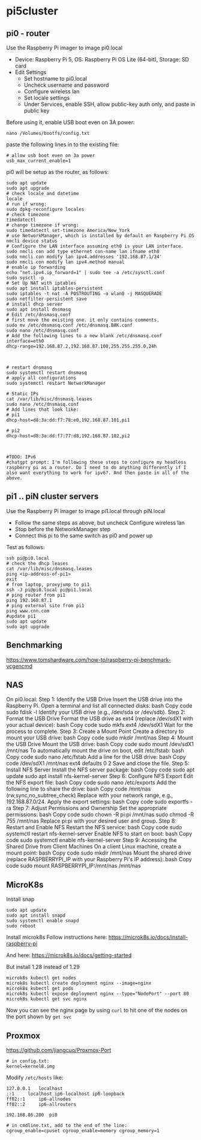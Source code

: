 # pi5cluster

## pi0 - router
Use the Raspberry Pi imager to image pi0.local
- Device: Raspberry Pi 5, OS: Raspberry Pi OS Lite (64-bit), Storage: SD card
- Edit Settings
  - Set hostname to pi0.local
  - Uncheck username and password
  - Configure wireless lan
  - Set locale settings
  - Under Services, enable SSH, allow public-key auth only, and paste in public key

Before using it, enable USB boot even on 3A power:
```
nano /Volumes/bootfs/config.txt
```

paste the following lines in to the existing file:
```
# allow usb boot even on 3a power
usb_max_current_enable=1
```


pi0 will be setup as the router, as follows:

```
sudo apt update
sudo apt upgrade
# check locale and datetime
locale
# run if wrong:
sudo dpkg-reconfigure locales
# check timezone
timedatectl
# change timezone if wrong:
sudo timedatectl set-timezone America/New_York
# use NetworkManager, which is installed by default on Raspberry Pi OS
nmcli device status
# Configure the LAN interface assuming eth0 is your LAN interface.
sudo nmcli con add type ethernet con-name lan ifname eth0
sudo nmcli con modify lan ipv4.addresses '192.168.87.1/24'
sudo nmcli con modify lan ipv4.method manual
# enable ip forwarding
echo "net.ipv4.ip_forward=1" | sudo tee -a /etc/sysctl.conf
sudo sysctl -p
# Set Up NAT with iptables
sudo apt install iptables-persistent
sudo iptables -t nat -A POSTROUTING -o wlan0 -j MASQUERADE
sudo netfilter-persistent save
# install dhcp server
sudo apt install dnsmasq
# Edit /etc/dnsmasq.conf
# first move the existing one. it only contains comments.
sudo mv /etc/dnsmasq.conf /etc/dnsmasq.BAK.conf
sudo nano /etc/dnsmasq.conf
# Add the following lines to a new blank /etc/dnsmasq.conf
interface=eth0
dhcp-range=192.168.87.2,192.168.87.100,255.255.255.0,24h



# restart dnsmasq
sudo systemctl restart dnsmasq
# apply all configurations
sudo systemctl restart NetworkManager

# Static IPs
cat /var/lib/misc/dnsmasq.leases
sudo nano /etc/dnsmasq.conf
# Add lines that look like:
# pi1
dhcp-host=d8:3a:dd:f7:78:e0,192.168.87.101,pi1

# pi2
dhcp-host=d8:3a:dd:f7:77:d8,192.168.87.102,pi2



#TODO: IPv6
#chatgpt prompt: I'm following these steps to configure my headless raspberry pi as a router. Do I need to do anything differently if I also want everything to work for ipv6?. And then paste in all of the above.
```


## pi1 .. piN cluster servers

Use the Raspberry Pi imager to image pi1.local through piN.local
- Follow the same steps as above, but uncheck Configure wireless lan
- Stop before the NetworkManager step
- Connect this pi to the same switch as pi0 and power up

Test as follows:
```
ssh pi@pi0.local
# check the dhcp leases
cat /var/lib/misc/dnsmasq.leases
ping <ip-address-of-pi1>
exit
# from laptop, proxyjump to pi1
ssh -J pi@pi0.local pi@pi1.local
# ping router from pi1
ping 192.168.87.1
# ping external site from pi1
ping www.cnn.com
#update pi1
sudo apt update
sudo apt upgrade
```

## Benchmarking

https://www.tomshardware.com/how-to/raspberry-pi-benchmark-vcgencmd

## NAS
On pi0.local:
Step 1: Identify the USB Drive
Insert the USB drive into the Raspberry Pi.
Open a terminal and list all connected disks:
bash
Copy code
sudo fdisk -l
Identify your USB drive (e.g., /dev/sda or /dev/sdb).
Step 2: Format the USB Drive
Format the USB drive as ext4 (replace /dev/sdX1 with your actual device):
bash
Copy code
sudo mkfs.ext4 /dev/sdX1
Wait for the process to complete.
Step 3: Create a Mount Point
Create a directory to mount your USB drive:
bash
Copy code
sudo mkdir /mnt/nas
Step 4: Mount the USB Drive
Mount the USB drive:
bash
Copy code
sudo mount /dev/sdX1 /mnt/nas
To automatically mount the drive on boot, edit /etc/fstab:
bash
Copy code
sudo nano /etc/fstab
Add a line for the USB drive:
bash
Copy code
/dev/sdX1 /mnt/nas ext4 defaults 0 2
Save and close the file.
Step 5: Install NFS Server
Install the NFS server package:
bash
Copy code
sudo apt update
sudo apt install nfs-kernel-server
Step 6: Configure NFS Export
Edit the NFS export file:
bash
Copy code
sudo nano /etc/exports
Add the following line to share the drive:
bash
Copy code
/mnt/nas <network>(rw,sync,no_subtree_check)
Replace <network> with your network range, e.g., 192.168.87.0/24.
Apply the export settings:
bash
Copy code
sudo exportfs -ra
Step 7: Adjust Permissions and Ownership
Set the appropriate permissions:
bash
Copy code
sudo chown -R pi:pi /mnt/nas
sudo chmod -R 755 /mnt/nas
Replace pi:pi with your desired user and group.
Step 8: Restart and Enable NFS
Restart the NFS service:
bash
Copy code
sudo systemctl restart nfs-kernel-server
Enable NFS to start on boot:
bash
Copy code
sudo systemctl enable nfs-kernel-server
Step 9: Accessing the Shared Drive from Client Machines
On a client Linux machine, create a mount point:
bash
Copy code
sudo mkdir /mnt/nas
Mount the shared drive (replace RASPBERRYPI_IP with your Raspberry Pi's IP address):
bash
Copy code
sudo mount RASPBERRYPI_IP:/mnt/nas /mnt/nas

## MicroK8s
Install snap
```
sudo apt update
sudo apt install snapd
sudo systemctl enable snapd
sudo reboot
```

Install microk8s
Follow instructions here: https://microk8s.io/docs/install-raspberry-pi

And here: https://microk8s.io/docs/getting-started

But install 1.28 instead of 1.29

```
microk8s kubectl get nodes
microk8s kubectl create deployment nginx --image=nginx
microk8s kubectl get pods
microk8s kubectl expose deployment nginx --type="NodePort" --port 80
microk8s kubectl get svc nginx
```
Now you can see the nginx page by using `curl` to hit one of the nodes on the port shown by `get svc`

## Proxmox
https://github.com/jiangcuo/Proxmox-Port

```
# in config.txt:
kernel=kernel8.img
```
Modify `/etc/hosts` like:
```
127.0.0.1	localhost
::1		localhost ip6-localhost ip6-loopback
ff02::1		ip6-allnodes
ff02::2		ip6-allrouters

192.168.86.200	pi0
```
```
# in cmdline.txt, add to the end of the line:
cgroup_enable=cpuset cgroup_enable=memory cgroup_memory=1
